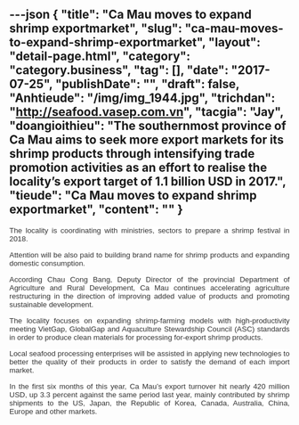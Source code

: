 ---json
{
    "title": "Ca Mau moves to expand shrimp exportmarket",
    "slug": "ca-mau-moves-to-expand-shrimp-exportmarket",
    "layout": "detail-page.html",
    "category": "category.business",
    "tag": [],
    "date": "2017-07-25",
    "publishDate": "",
    "draft": false,
    "Anhtieude": "/img/img_1944.jpg",
    "trichdan": "http://seafood.vasep.com.vn",
    "tacgia": "Jay",
    "doangioithieu": "The southernmost province of Ca Mau aims to seek more export markets for its shrimp products through intensifying trade promotion activities as an effort to realise the locality’s export target of 1.1 billion USD in 2017.",
    "tieude": "Ca Mau moves to expand shrimp exportmarket",
    "__content__": ""
}
---
<p style="margin-left:0in; margin-right:0in; text-align:justify"><span style="font-size:13px"><span style="color:#333333"><span style="font-family:Arial"><span style="background-color:#ffffff"><span style="font-size:10pt"><span style="font-family:Arial,sans-serif">The locality is coordinating with ministries, sectors to prepare a shrimp festival in 2018.</span></span></span></span></span></span></p>

<p style="margin-left:0in; margin-right:0in; text-align:justify"><span style="font-size:13px"><span style="color:#333333"><span style="font-family:Arial"><span style="background-color:#ffffff"><span style="font-size:10pt"><span style="font-family:Arial,sans-serif">Attention will be also paid to building brand name for shrimp products and expanding domestic consumption.</span></span></span></span></span></span></p>

<p style="margin-left:0in; margin-right:0in; text-align:justify"><span style="font-size:13px"><span style="color:#333333"><span style="font-family:Arial"><span style="background-color:#ffffff"><span style="font-size:10pt"><span style="font-family:Arial,sans-serif">According Chau Cong Bang, Deputy Director of the provincial Department of Agriculture and Rural Development, Ca Mau continues accelerating agriculture restructuring in the direction of improving added value of products and promoting sustainable development.</span></span></span></span></span></span></p>

<p style="margin-left:0in; margin-right:0in; text-align:justify"><span style="font-size:13px"><span style="color:#333333"><span style="font-family:Arial"><span style="background-color:#ffffff"><span style="font-size:10pt"><span style="font-family:Arial,sans-serif">The locality focuses on expanding shrimp-farming models with high-productivity meeting VietGap, GlobalGap and Aquaculture Stewardship Council (ASC) standards in order to produce clean materials for processing for-export shrimp products.</span></span></span></span></span></span></p>

<p style="margin-left:0in; margin-right:0in; text-align:justify"><span style="font-size:13px"><span style="color:#333333"><span style="font-family:Arial"><span style="background-color:#ffffff"><span style="font-size:10pt"><span style="font-family:Arial,sans-serif">Local seafood processing enterprises will be assisted in applying new technologies to better the quality of their products in order to satisfy the demand of each import market.</span></span></span></span></span></span></p>

<p style="margin-left:0in; margin-right:0in; text-align:justify"><span style="font-size:13px"><span style="color:#333333"><span style="font-family:Arial"><span style="background-color:#ffffff"><span style="font-size:10pt"><span style="font-family:Arial,sans-serif">In the first six months of this year, Ca Mau&rsquo;s export turnover hit nearly 420 million USD, up 3.3 percent against the same period last year, mainly contributed by shrimp shipments to the US, Japan, the Republic of Korea, Canada, Australia, China, Europe and other markets.</span></span></span></span></span></span></p>
